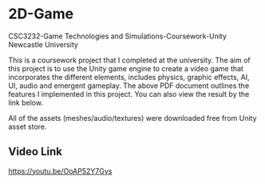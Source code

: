# 2D-Game
CSC3232-Game Technologies and Simulations-Coursework-Unity   Newcastle University

This is a coursework project that I completed at the university. The aim of this project is to use the Unity game engine to create a video game that incorporates the different elements, includes physics, graphic effects, AI, UI, audio and emergent gameplay. The above PDF document outlines the features I implemented in this project. You can also view the result by the link below.

All of the assets (meshes/audio/textures) were downloaded free from Unity asset store.

## Video Link
https://youtu.be/OoAP52Y7Gys
